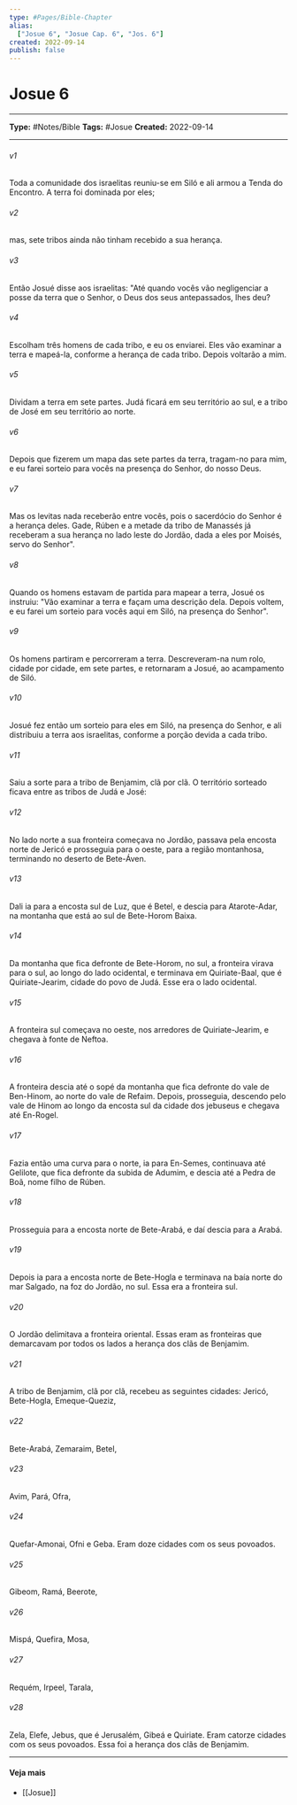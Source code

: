```yaml
---
type: #Pages/Bible-Chapter
alias:
  ["Josue 6", "Josue Cap. 6", "Jos. 6"]
created: 2022-09-14
publish: false
---
```


# Josue 6

---

**Type:** #Notes/Bible
**Tags:** #Josue
**Created:** 2022-09-14

---

###### v1
Toda a comunidade dos israelitas reuniu-se em Siló e ali armou a Tenda do Encontro. A terra foi dominada por eles;
###### v2
mas, sete tribos ainda não tinham recebido a sua herança.
###### v3
Então Josué disse aos israelitas: "Até quando vocês vão negligenciar a posse da terra que o Senhor, o Deus dos seus antepassados, lhes deu?
###### v4
Escolham três homens de cada tribo, e eu os enviarei. Eles vão examinar a terra e mapeá-la, conforme a herança de cada tribo. Depois voltarão a mim.
###### v5
Dividam a terra em sete partes. Judá ficará em seu território ao sul, e a tribo de José em seu território ao norte.
###### v6
Depois que fizerem um mapa das sete partes da terra, tragam-no para mim, e eu farei sorteio para vocês na presença do Senhor, do nosso Deus.
###### v7
Mas os levitas nada receberão entre vocês, pois o sacerdócio do Senhor é a herança deles. Gade, Rúben e a metade da tribo de Manassés já receberam a sua herança no lado leste do Jordão, dada a eles por Moisés, servo do Senhor".
###### v8
Quando os homens estavam de partida para mapear a terra, Josué os instruiu: "Vão examinar a terra e façam uma descrição dela. Depois voltem, e eu farei um sorteio para vocês aqui em Siló, na presença do Senhor".
###### v9
Os homens partiram e percorreram a terra. Descreveram-na num rolo, cidade por cidade, em sete partes, e retornaram a Josué, ao acampamento de Siló.
###### v10
Josué fez então um sorteio para eles em Siló, na presença do Senhor, e ali distribuiu a terra aos israelitas, conforme a porção devida a cada tribo.
###### v11
Saiu a sorte para a tribo de Benjamim, clã por clã. O território sorteado ficava entre as tribos de Judá e José:
###### v12
No lado norte a sua fronteira começava no Jordão, passava pela encosta norte de Jericó e prosseguia para o oeste, para a região montanhosa, terminando no deserto de Bete-Áven.
###### v13
Dali ia para a encosta sul de Luz, que é Betel, e descia para Atarote-Adar, na montanha que está ao sul de Bete-Horom Baixa.
###### v14
Da montanha que fica defronte de Bete-Horom, no sul, a fronteira virava para o sul, ao longo do lado ocidental, e terminava em Quiriate-Baal, que é Quiriate-Jearim, cidade do povo de Judá. Esse era o lado ocidental.
###### v15
A fronteira sul começava no oeste, nos arredores de Quiriate-Jearim, e chegava à fonte de Neftoa.
###### v16
A fronteira descia até o sopé da montanha que fica defronte do vale de Ben-Hinom, ao norte do vale de Refaim. Depois, prosseguia, descendo pelo vale de Hinom ao longo da encosta sul da cidade dos jebuseus e chegava até En-Rogel.
###### v17
Fazia então uma curva para o norte, ia para En-Semes, continuava até Gelilote, que fica defronte da subida de Adumim, e descia até a Pedra de Boã, nome filho de Rúben.
###### v18
Prosseguia para a encosta norte de Bete-Arabá, e daí descia para a Arabá.
###### v19
Depois ia para a encosta norte de Bete-Hogla e terminava na baía norte do mar Salgado, na foz do Jordão, no sul. Essa era a fronteira sul.
###### v20
O Jordão delimitava a fronteira oriental. Essas eram as fronteiras que demarcavam por todos os lados a herança dos clãs de Benjamim.
###### v21
A tribo de Benjamim, clã por clã, recebeu as seguintes cidades: Jericó, Bete-Hogla, Emeque-Queziz,
###### v22
Bete-Arabá, Zemaraim, Betel,
###### v23
Avim, Pará, Ofra,
###### v24
Quefar-Amonai, Ofni e Geba. Eram doze cidades com os seus povoados.
###### v25
Gibeom, Ramá, Beerote,
###### v26
Mispá, Quefira, Mosa,
###### v27
Requém, Irpeel, Tarala,
###### v28
Zela, Elefe, Jebus, que é Jerusalém, Gibeá e Quiriate. Eram catorze cidades com os seus povoados. Essa foi a herança dos clãs de Benjamim.


---

#### Veja mais

- [[Josue]]
